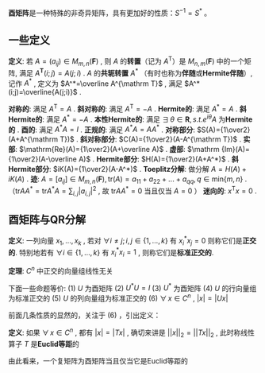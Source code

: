 **酉矩阵**是一种特殊的非奇异矩阵，具有更加好的性质：$S^{-1}=S^*$ 。
## 一些定义

**定义**: 若 $A=(a_{ij})\in M_{m,n}(\mathbf F)$ , 则 $A$ 的**转置**（记为 $A^{\mathrm T}$）是 $M_{n,m}(\mathbf F)$ 中的一个矩阵, 满足 $A^{\mathbf T}(i;j)=A(j;i)$ . $A$ 的**共轭转置** $A^*$ （有时也称为**伴随**或**Hermite伴随**）, 记作 $A^*$ , 定义为 $A^*=\overline A^{\mathrm T}$ , 满足 $A^*(i;j)=\overline{A(j;i)}$ .

**对称的**: 满足 $A^{\mathrm T}=A$ .
**斜对称的**: 满足 $A^{\mathrm T}=-A$ .
**Hermite的**: 满足 $A^*=A$ .
**斜Hermite的**: 满足 $A^*=-A$ .
**本性Hermite的**: 满足 $\exists\,\theta\in\mathbf R,s.t.e^{i\theta}A$ 为**Hermite的** .
**酉的**: 满足 $A^*A=I$ .
**正规的**: 满足 $A^*A=AA^*$ .
**对称部分**: $S(A)={1\over2}(A+A^{\mathrm T})$ .
**斜对称部分**: $C(A)={1\over2}(A-A^{\mathrm T})$ .
**实部**: $\mathrm{Re}(A)={1\over2}(A+\overline A)$ .
**虚部**: $\mathrm {Im}(A)={1\over2}(A-\overline A)$ .
**Hermite部分**: $H(A)={1\over2}(A+A^*)$ .
**斜Hermite部分**: $iK(A)={1\over2}(A-A^*)$ .
**Toeplitz分解**: 做分解 $A=H(A)+iK(A)$ .
**迹**:  $A=[a_{ij}]\in M_{m,n}(\mathbf F),\,\mathrm{tr}(A)=a_{11}+a_{22}+...+a_{qq},\,q\in\mathrm{min}\{m,n\}$ .
（$\mathrm{tr}AA^*=\mathrm{tr}A^*A=\sum_{i,j}|a_{i,j}|^2$ , 故 $\mathrm{tr}AA^*=0$ 当且仅当 $A=0$ ）
**迷向的**: $x^{\mathrm T}x=0$ .

## 酉矩阵与QR分解

**定义**: 一列向量 $x_1,...,x_k$ , 若对 $\forall i\neq j;i,j\in\{1,...,k\}$ 有 $x_i^*x_j=0$ 则称它们是**正交的**. 特别地若有 $\forall i\in\{1,...,k\}$  有 $x_i^*x_i=1$ , 则称它们是**标准正交的**.

**定理**: $C^n$ 中正交的向量组线性无关

下面一些命题等价: 
	$(1)$ $U$ 为酉矩阵
	$(2)$ $U^*U=I$
	$(3)$ $U^*$ 为酉矩阵
	$(4)$ $U$ 的行向量组为标准正交的
	$(5)$ $U$ 的列向量组为标准正交的
	$(6)$ $\forall\,x\in C^n$ , $|x|=|Ux|$

前面几条性质的显然的，关注于 $(6)$ ，引出定义：

**定义**: 如果 $\forall\,x\in C^n$ , 都有 $|x|=|Tx|$ , 确切来讲是 $||x||_2=||Tx||_2$ , 此时称线性算子 $T$ 是**Euclid等距**的

由此看来，一个复矩阵为酉矩阵当且仅当它是Euclid等距的

